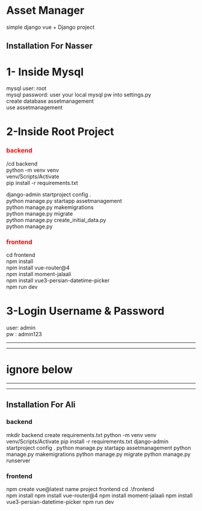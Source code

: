 # Asset Manager
simple django vue + Django project

## Installation For Nasser
# 1- Inside Mysql 
mysql user: root  
mysql password: user your local mysql pw into settings.py  
create database assetmanagement  
use assetmanagement

# 2-Inside Root Project
### <span style="color:red">backend</span>
/cd backend  
python -m venv venv  
venv/Scripts/Activate  
pip install -r requirements.txt

django-admin startproject config .  
python manage.py startapp assetmanagement  
python manage.py makemigrations  
python manage.py migrate  
python manage.py create_initial_data.py  
python manage.py


### <span style="color:red">frontend</span>
cd frontend  
npm install  
npm install vue-router@4  
npm install moment-jalaali  
npm install vue3-persian-datetime-picker  
npm run dev


# 3-Login Username & Password
user: admin  
pw : admin123

------------------------------------------------
------------------------------------------------
# ignore below
------------------------------------------------
------------------------------------------------
## Installation For Ali
### backend
mkdir backend
create requirements.txt
python -m venv venv
venv/Scripts/Activate
pip install -r requirements.txt
django-admin startproject config .
python manage.py startapp assetmanagement
python manage.py makemigrations
python manage.py migrate
python manage.py runserver


### frontend
npm create vue@latest
name project frontend
cd .\frontend\
npm install
npm install vue-router@4
npm install moment-jalaali
npm install vue3-persian-datetime-picker
npm run dev
